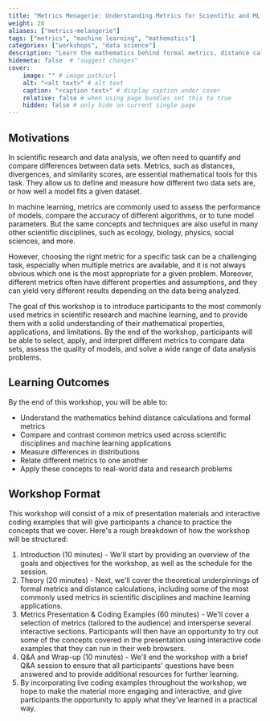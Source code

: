 ```yaml
---
title: "Metrics Menagerie: Understanding Metrics for Scientific and ML Applications"
weight: 20
aliases: ["metrics-melangerie"]
tags: ["metrics", "machine learning", "mathematics"]
categories: ["workshops", "data science"]
description: "Learn the mathematics behind formal metrics, distance calculations, and how to measure differences in distributions. Understand common metrics used across scientific disciplines and machine learning applications and how they relate to one another."
hidemeta: false  # "suggest changes"
cover:
    image: "" # image path/url
    alt: "<alt text>" # alt text
    caption: "<caption text>" # display caption under cover
    relative: false # when using page bundles set this to true
    hidden: false # only hide on current single page
---
```


## Motivations

In scientific research and data analysis, we often need to quantify and compare differences between data sets. Metrics, such as distances, divergences, and similarity scores, are essential mathematical tools for this task. They allow us to define and measure how different two data sets are, or how well a model fits a given dataset.

In machine learning, metrics are commonly used to assess the performance of models, compare the accuracy of different algorithms, or to tune model parameters. But the same concepts and techniques are also useful in many other scientific disciplines, such as ecology, biology, physics, social sciences, and more.

However, choosing the right metric for a specific task can be a challenging task, especially when multiple metrics are available, and it is not always obvious which one is the most appropriate for a given problem. Moreover, different metrics often have different properties and assumptions, and they can yield very different results depending on the data being analyzed.

The goal of this workshop is to introduce participants to the most commonly used metrics in scientific research and machine learning, and to provide them with a solid understanding of their mathematical properties, applications, and limitations. By the end of the workshop, participants will be able to select, apply, and interpret different metrics to compare data sets, assess the quality of models, and solve a wide range of data analysis problems.

## Learning Outcomes

By the end of this workshop, you will be able to:

- Understand the mathematics behind distance calculations and formal metrics
- Compare and contrast common metrics used across scientific disciplines and machine learning applications
- Measure differences in distributions
- Relate different metrics to one another
- Apply these concepts to real-world data and research problems


## Workshop Format

This workshop will consist of a mix of presentation materials and interactive coding examples that will give participants a chance to practice the concepts that we cover. Here's a rough breakdown of how the workshop will be structured:

1. Introduction (10 minutes) - We'll start by providing an overview of the goals and objectives for the workshop, as well as the schedule for the session.
1. Theory (20 minutes) - Next, we'll cover the theoretical underpinnings of formal metrics and distance calculations, including some of the most commonly used metrics in scientific disciplines and machine learning applications.
1. Metrics Presentation & Coding Examples (60 minutes) - We'll cover a selection of metrics (tailored to the audience) and intersperse several interactive sections. Participants will then have an opportunity to try out some of the concepts covered in the presentation using interactive code examples that they can run in their web browsers.
1. Q&A and Wrap-up (10 minutes) - We'll end the workshop with a brief Q&A session to ensure that all participants' questions have been answered and to provide additional resources for further learning.
1. By incorporating live coding examples throughout the workshop, we hope to make the material more engaging and interactive, and give participants the opportunity to apply what they've learned in a practical way.